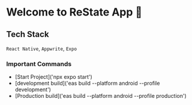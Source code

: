 # Welcome to ReState App 👋

## Tech Stack
`React Native`, `Appwrite`, `Expo`

### Important Commands
- [Start Project]('npx expo start')
- [development build]('eas build --platform android --profile development')
- [Production build]('eas build --platform android --profile production')

